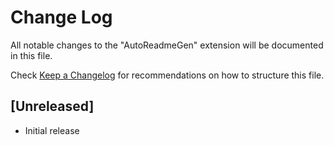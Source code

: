 # Change Log

All notable changes to the "AutoReadmeGen" extension will be documented in this file.

Check [Keep a Changelog](http://keepachangelog.com/) for recommendations on how to structure this file.

## [Unreleased]

- Initial release